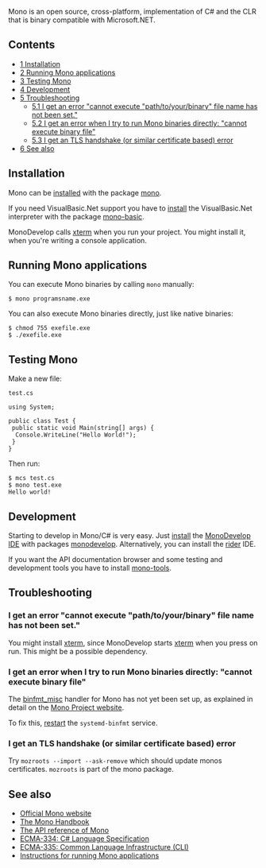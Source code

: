 Mono is an open source, cross-platform, implementation of C# and the CLR that is binary compatible with Microsoft.NET.

## Contents

*   [1 Installation](#Installation)
*   [2 Running Mono applications](#Running_Mono_applications)
*   [3 Testing Mono](#Testing_Mono)
*   [4 Development](#Development)
*   [5 Troubleshooting](#Troubleshooting)
    *   [5.1 I get an error "cannot execute "path/to/your/binary" file name has not been set."](#I_get_an_error_.22cannot_execute_.22path.2Fto.2Fyour.2Fbinary.22_file_name_has_not_been_set..22)
    *   [5.2 I get an error when I try to run Mono binaries directly: "cannot execute binary file"](#I_get_an_error_when_I_try_to_run_Mono_binaries_directly:_.22cannot_execute_binary_file.22)
    *   [5.3 I get an TLS handshake (or similar certificate based) error](#I_get_an_TLS_handshake_.28or_similar_certificate_based.29_error)
*   [6 See also](#See_also)

## Installation

Mono can be [installed](/index.php/Pacman "Pacman") with the package [mono](https://www.archlinux.org/packages/?name=mono).

If you need VisualBasic.Net support you have to [install](/index.php/Install "Install") the VisualBasic.Net interpreter with the package [mono-basic](https://aur.archlinux.org/packages/mono-basic/).

MonoDevelop calls [xterm](/index.php/Xterm "Xterm") when you run your project. You might install it, when you're writing a console application.

## Running Mono applications

You can execute Mono binaries by calling `mono` manually:

```
$ mono programsname.exe

```

You can also execute Mono binaries directly, just like native binaries:

```
$ chmod 755 exefile.exe
$ ./exefile.exe

```

## Testing Mono

Make a new file:

 `test.cs` 
```
using System;

public class Test {
 public static void Main(string[] args) {
  Console.WriteLine("Hello World!");
 }
}

```

Then run:

```
$ mcs test.cs
$ mono test.exe
Hello world!

```

## Development

Starting to develop in Mono/C# is very easy. Just [install](/index.php/Install "Install") the [MonoDevelop IDE](http://monodevelop.com/) with packages [monodevelop](https://aur.archlinux.org/packages/monodevelop/). Alternatively, you can install the [rider](https://aur.archlinux.org/packages/rider/) IDE.

If you want the API documentation browser and some testing and development tools you have to install [mono-tools](https://www.archlinux.org/packages/?name=mono-tools).

## Troubleshooting

### I get an error "cannot execute "path/to/your/binary" file name has not been set."

You might install [xterm](/index.php/Xterm "Xterm"), since MonoDevelop starts [xterm](/index.php/Xterm "Xterm") when you press on run. This might be a possible dependency.

### I get an error when I try to run Mono binaries directly: "cannot execute binary file"

The [binfmt_misc](https://en.wikipedia.org/wiki/Binfmt_misc "wikipedia:Binfmt misc") handler for Mono has not yet been set up, as explained in detail on the [Mono Project website](http://www.mono-project.com/Guide:Running_Mono_Applications#Registering_.exe_as_non-native_binaries_.28Linux_only.29).

To fix this, [restart](/index.php/Daemon "Daemon") the `systemd-binfmt` service.

### I get an TLS handshake (or similar certificate based) error

Try `mozroots --import --ask-remove` which should update monos certificates. `mozroots` is part of the mono package.

## See also

*   [Official Mono website](http://www.mono-project.com)
*   [The Mono Handbook](http://mono-project.com/Monkeyguide)
*   [The API reference of Mono](http://go-mono.org/docs)
*   [ECMA-334: C# Language Specification](http://www.ecma-international.org/publications/standards/ECMA-334.HTM)
*   [ECMA-335: Common Language Infrastructure (CLI)](http://www.ecma-international.org/publications/standards/ECMA-335.HTM)
*   [Instructions for running Mono applications](http://www.mono-project.com/Guide:Running_Mono_Applications)